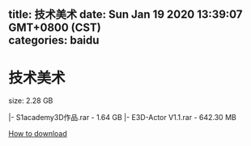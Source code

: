 
title: 技术美术
date: Sun Jan 19 2020 13:39:07 GMT+0800 (CST)    
categories: baidu
---

# 技术美术
size: 2.28 GB
 
 
|- S1academy3D作品.rar - 1.64 GB
|- E3D-Actor V1.1.rar - 642.30 MB

[How to download](https://bpcam.bemobtrk.com/go/2ceec3aa-1ca2-46d6-b9ff-aaa5c184517c?jno=4655)